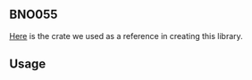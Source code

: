 ## BNO055
[Here](https://crates.io/crates/bno055/0.1.0) is the crate we used as a reference in creating this library.


## Usage

